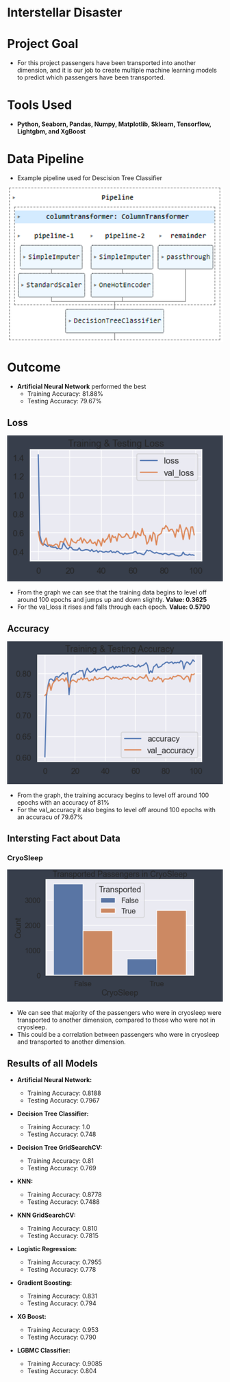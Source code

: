 # Interstellar Disaster
 
# Project Goal
- For this project passengers have been transported into another dimension, and it is our job to create multiple machine learning models to predict which passengers have been transported.

# Tools Used
- **Python, Seaborn, Pandas, Numpy, Matplotlib, Sklearn, Tensorflow, Lightgbm, and XgBoost**

# Data Pipeline
- Example pipeline used for Descision Tree Classifier

![pipeline](https://github.com/bustyAI/Interstellar-Disaster/blob/main/assets/data_pipeline.PNG)

# Outcome
- **Artificial Neural Network** performed the best
    - Training Accuracy: 81.88%
    - Testing Accuracy:  79.67%
## Loss
![Loss](https://github.com/bustyAI/Interstellar-Disaster/blob/main/assets/ann_loss.PNG)
- From the graph we can see that the training data begins to level off around 100 epochs and jumps up and down slightly. **Value: 0.3625**
- For the val_loss it rises and falls through each epoch. **Value: 0.5790**

## Accuracy
![Accuracy](https://github.com/bustyAI/Interstellar-Disaster/blob/main/assets/ann_accuracy.PNG)
- From the graph, the training accuracy begins to level off around 100 epochs with an accuracy of 81%
- For the val_accuracy it also begins to level off around 100 epochs with an accuracu of 79.67%

## Intersting Fact about Data
### CryoSleep 
![cryosleep](https://github.com/bustyAI/Interstellar-Disaster/blob/main/assets/cryosleep.png)
- We can see that majority of the passengers who were in cryosleep were transported to another dimension, compared to those who were not in cryosleep.
- This could be a correlation between passengers who were in cryosleep and transported to another dimension.

## Results of all Models

- **Artificial Neural Network:**
    - Training Accuracy: 0.8188
    - Testing Accuracy:  0.7967
    
- **Decision Tree Classifier:**
    - Training Accuracy: 1.0
    - Testing Accuracy: 0.748
    
- **Decision Tree GridSearchCV:**
    - Training Accuracy: 0.81
    - Testing Accuracy: 0.769
    
- **KNN:**
    - Training Accuracy: 0.8778
    - Testing Accuracy: 0.7488
    
- **KNN GridSearchCV:**
    - Training Accuracy: 0.810
    - Testing Accuracy: 0.7815
    
- **Logistic Regression:**
    - Training Accuracy: 0.7955
    - Testing Accuracy: 0.778
    
- **Gradient Boosting:**
    - Training Accuracy: 0.831
    - Testing Accuracy: 0.794
    
- **XG Boost:**
    - Training Accuracy: 0.953
    - Testing Accuracy:  0.790
    
- **LGBMC Classifier:**
    - Training Accuracy: 0.9085
    - Testing Accuracy:  0.804
   
